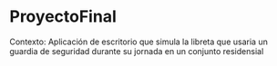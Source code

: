 # ProyectoFinal
Contexto: Aplicación de escritorio que simula la libreta que usaria un guardia de seguridad durante su jornada en un conjunto residensial
